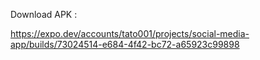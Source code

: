 Download APK : 

https://expo.dev/accounts/tato001/projects/social-media-app/builds/73024514-e684-4f42-bc72-a65923c99898
